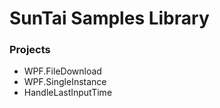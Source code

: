 # SunTai Samples Library

### Projects

- WPF.FileDownload
- WPF.SingleInstance
- HandleLastInputTime